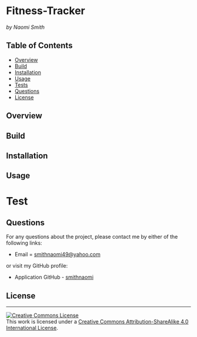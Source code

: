 # Fitness-Tracker

_by Naomi Smith_

## Table of Contents

- [Overview](#overview)
- [Build](#build)
- [Installation](#installation)
- [Usage](#usage)
- [Tests](#tests)
- [Questions](#questions)
- [License](#license)

## Overview

<!-- <p> A functional backend for an e-commerce platform. Using sequelize to interact with  MySQL database; which was added to an environment variable file. Creating models and the listing the requirements listed for each one. Using Insomnia Core to display data for category, products and tags. Once the data for these routes are displayed API post, put and delete are tested. The test provides the ability to successfully create, update and delete data in the database.  <p> -->

## Build

<!-- - [MySQL](https://www.mysql.com/)
- [Insomnia](https://insomnia.rest/) -->

## Installation

<!-- - [MySQL2](https://www.npmjs.com/package/mysql2)
- [Sequelize](https://www.npmjs.com/package/sequelize)
- [dotenv](https://www.npmjs.com/package/dotenv) -->

## Usage

<!--
![Live Demo](assets/EG.gif) -->

# Test

<!-- <p>In the terminal run command: node server.js<p> -->

## Questions

For any questions about the project, please contact me by either of the following links:

- Email = smithnaomi49@yahoo.com

or visit my GitHub profile:

- Application GitHub - [smithnaomi](https://github.com/smithnaomi/Fitness-Tracker)

## License

---

<a rel="license" href="http://creativecommons.org/licenses/by-sa/4.0/"><img alt="Creative Commons License" style="border-width:0" src="https://i.creativecommons.org/l/by-sa/4.0/88x31.png" /></a><br />This work is licensed under a <a rel="license" href="http://creativecommons.org/licenses/by-sa/4.0/">Creative Commons Attribution-ShareAlike 4.0 International License</a>.
